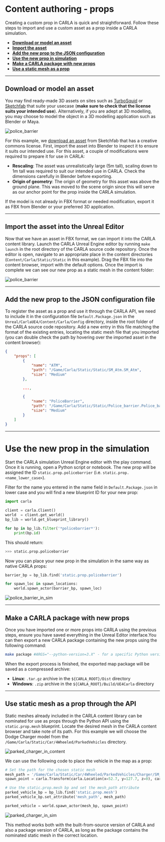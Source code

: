 # Content authoring - props

Creating a custom prop in CARLA is quick and straightforward. Follow these steps to import and use a custom asset as a prop inside a CARLA simulation.

* __[Download or model an asset](#download-or-model-an-asset)__ 
* __[Import the asset](#import-the-asset-into-the-unreal-editor)__ 
* __[Add the new prop to the JSON configuration](#add-the-new-prop-to-the-json-configuration-file)__ 
* __[Use the new prop in simulation](#use-the-new-prop-in-the-simulation)__
* __[Make a CARLA package with new props](#make-a-carla-package-with-new-props)__ 
* __[Use a static mesh as a prop](#use-static-mesh-as-a-prop-through-the-api)__ 

---

## Download or model an asset

You may find ready-made 3D assets on sites such as [TurboSquid](https://www.turbosquid.com/) or [Sketchfab](https://sketchfab.com/) that suite your usecase (**make sure to check that the license suits your intended use**). Alternatively, if you are adept at 3D modelling, you may choose to model the object in a 3D modelling application such as Blender or Maya.

![police_barrier](img/content_tutorials/police_barrier_model.png)

For this example, we [download an asset](https://skfb.ly/ozJB6) from Sketchfab that has a creative commons license. First, import the asset into Blender to inspect it to ensure it suits our intended use. For this asset, a couple of modifications were required to prepare it for use in CARLA:

* __Rescaling__: The asset was unrealistically large (5m tall), scaling down to 1m tall was required to suit our intended use in CARLA. Check the dimensions carefully in Blender before exporting.
* __Origin of geometry__: The origin of geometry for this asset was above the ground plane. This was moved to the scene origin since this will serve as our anchor point for the prop inside the CARLA simulation.

If the model is not already in FBX format or needed modification, export it as FBX from Blender or your preferred 3D application.

---

## Import the asset into the Unreal Editor

Now that we have an asset in FBX format, we can import it into the CARLA content library. Launch the CARLA Unreal Engine editor by running `make launch` in the root directory of the CARLA source code repository. Once the editor is open, navigate to an appropriate place in the content directories (`Content/Carla/Static/Static` in this example). Drag the FBX file into the content browser, import with the default options. Once the import is complete we can see our new prop as a static mesh in the content folder:

![police_barrier](img/content_tutorials/police_barrier_imported.png)

---

## Add the new prop to the JSON configuration file

To register the asset as a prop and use it through the CARLA API, we need to include it in the configuration file `Default.Package.json` in the `Unreal/CarlaUE4/Content/Carla/Config` directory, inside the root folder of the CARLA source code repository. Add a new entry in this file matching the format of the existing entries, locating the static mesh file that you imported (you can double check the path by hovering over the imported asset in the content browser):

```json
{
	"props": [
		{
			"name": "ATM",
			"path": "/Game/Carla/Static/Static/SM_Atm.SM_Atm",
			"size": "Medium"
		},

        ...,

		{
			"name": "PoliceBarrier",
			"path": "/Game/Carla/Static/Static/Police_barrier.Police_barrier",
			"size": "Medium"
		}
	]
}
```

---

# Use the new prop in the simulation

Start the CARLA simulation Unreal Engine editor with the play command. Once it is running, open a Python script or notebook. The new prop will be assigned the ID `static.prop.policebarrier` (i.e. `static.prop.<name_lower_case>`).

Filter for the name you entered in the name field in `Default.Package.json` in lower case and you will find a new blueprint ID for your new prop:

```py
import carla

client = carla.Client()
world  = client.get_world()
bp_lib = world.get_blueprint_library()

for bp in bp_lib.filter('*policebarrier*'):
    print(bp.id)
```

This should return:

```sh
>>> static.prop.policebarrier
```

Now you can place your new prop in the simulation in the same way as native CARLA props:

```py
barrier_bp = bp_lib.find('static.prop.policebarrier')

for spawn_loc in spawn_locations:
	world.spawn_actor(barrier_bp, spawn_loc)

```

![police_barrier_in_sim](img/content_tutorials/police_barriers_sim.png)

---

## Make a CARLA package with new props

Once you have imported one or more props into CARLA using the previous steps, ensure you have saved everything in the Unreal Editor interface.You can then export a new CARLA package containing the new props using the following command:

```sh
make package #ARGS="--python-version=3.X" - for a specific Python version
```

When the export process is finished, the exported map package will be saved as a compressed archive:

* **Linux**: `.tar.gz` archive in the `${CARLA_ROOT}/Dist` directory
* **Windows**: `.zip` archive in the `${CARLA_ROOT}/Build/UE4Carla` directory

---

## Use static mesh as a prop through the API

Static meshes already included in the CARLA content library can be nominated for use as props through the Python API using the `static.prop.mesh` blueprint. Locate the desired mesh in the CARLA content browser and take note of its path. For this example we will choose the Dodge Charger model from the `/Game/Carla/Static/Car/4Wheeled/ParkedVehicles` directory. 

![parked_charger_in_content](img/content_tutorials/charger_static_mesh.png)

We can use the following code to place the vehicle in the map as a prop:

```py
# Set the path for the chosen static mesh
mesh_path = '/Game/Carla/Static/Car/4Wheeled/ParkedVehicles/Charger/SM_ChargerParked.SM_ChargerParked'
spawn_point = carla.Transform(carla.Location(x=52.7, y=127.7, z=0), carla.Rotation())

# Use the static.prop.mesh bp and set the mesh_path attribute
parked_vehicle_bp = bp_lib.find('static.prop.mesh')
parked_vehicle_bp.set_attribute('mesh_path', mesh_path)

parked_vehicle = world.spawn_actor(mesh_bp, spawn_point)
```

![parked_charger_in_sim](img/content_tutorials/charger_in_sim.png)

This method works both with the built-from-source version of CARLA and also a package version of CARLA, as long as the package contains the nominated static mesh in the correct location. 